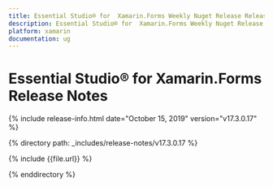 ```yaml
---
title: Essential Studio® for  Xamarin.Forms Weekly Nuget Release Release Notes  
description: Essential Studio® for  Xamarin.Forms Weekly Nuget Release Release Notes  
platform: xamarin
documentation: ug
---
```


# Essential Studio® for  Xamarin.Forms  Release Notes  

{% include release-info.html date="October 15, 2019"  version="v17.3.0.17" %} 


{% directory path: _includes/release-notes/v17.3.0.17 %}

{% include {{file.url}} %}

{% enddirectory %}